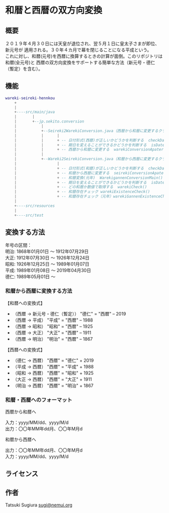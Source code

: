 # 和暦と西暦の双方向変換


## 概要

２０１９年４月３０日には天皇が退位され、翌５月１日に皇太子さまが即位、新元号が
適用される。３０年４カ月で幕を閉じることになる平成という。   
これに対し、和暦(元号)を西暦に換算するときの計算が面倒。このリポジトリは和暦(全元号)と
西暦の双方向変換をサポートする簡単な方法（新元号・德仁（暫定）を含む）。


## 機能

``` lua
wareki-seireki-hennkou
    +
    |
    +----src/main/java
    |       |
    |       +--jp.sekito.conversion
    |           |
    |           +--Seireki2WarekiConversion.java（西暦から和暦に変更するクラス）
    |           |      |
    |           |      + -- 日付形式(西暦)が正しいかどうかを判断する  checkDate()
    |           |      + -- 期日を変えることができるかどうかを判断する  isDate()
    |           |      + -- 西暦から和暦に変更する  warekiConversionApater()
    |           |
    |           +--Wareki2SeirekiConversion.java（和暦から西暦に変更するクラス）
    |                  |
    |                  + -- 日付形式(和暦)が正しいかどうかを判断する  checkDate()
    |                  + -- 和暦から西暦に変更する  seirekiConversionApater()
    |                  + -- 和暦変換(元年)  WarekigannenConversionMain()
    |                  + -- 期日を変えることができるかどうかを判断する  isDate()
    |                  + -- どの和暦か数値で取得する  warekiCheck()
    |                  + -- 和暦存在チェック warekiExistenceCheck()
    |                  + -- 和暦存在チェック（元年）warekiGannenExistenceCheck()
    |
    +----src/resources
    |
    +----src/test
```


## 変換する方法

年号の区間：   
明治: 1868年01月01日 ～ 1912年07月29日   
大正: 1912年07月30日 ～ 1926年12月24日   
昭和: 1926年12月25日 ～ 1989年01月07日   
平成: 1989年01月08日 ～ 2019年04月30日   
德仁: 1989年05月01日 ～


### 和暦から西暦に変換する方法

【和暦への変換式】
* （西暦 → 新元号・德仁（暫定）） "德仁" = "西暦" – 2019   
* （西暦 → 平成） "平成" = "西暦" – 1988   
* （西暦 → 昭和） "昭和" = "西暦" – 1925   
* （西暦 → 大正） "大正" = "西暦" – 1911   
* （西暦 → 明治） "明治" = "西暦" – 1867   


【西暦への変換式】   
* （德仁 → 西暦） "西暦" = "德仁" + 2019   
* （平成 → 西暦） "西暦" = "平成" + 1988   
* （昭和 → 西暦） "西暦" = "昭和" + 1925   
* （大正 → 西暦） "西暦" = "大正" + 1911   
* （明治 → 西暦） "西暦" = "明治" + 1867   



### 和暦・西暦へのフォーマット

西暦から和暦へ   

入力：yyyy/MM/dd、yyyy/M/d   
出力：〇〇年MM年dd月、〇〇年M月d

和暦から西暦へ   

出力：〇〇年MM年dd月、〇〇年M月d   
入力：yyyy/MM/dd、yyyy/M/d


## ライセンス



## 作者

Tatsuki Sugiura <sugi@nemui.org>
